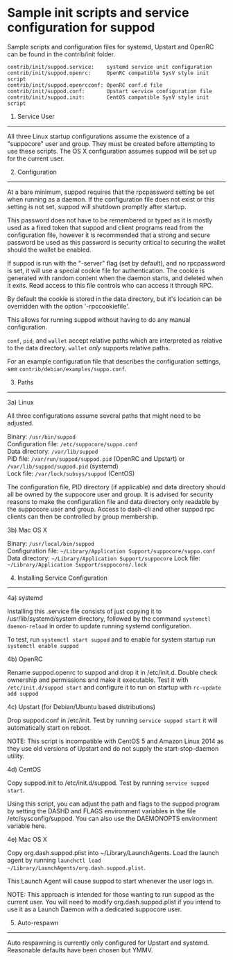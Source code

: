 Sample init scripts and service configuration for suppod
==========================================================

Sample scripts and configuration files for systemd, Upstart and OpenRC
can be found in the contrib/init folder.

    contrib/init/suppod.service:    systemd service unit configuration
    contrib/init/suppod.openrc:     OpenRC compatible SysV style init script
    contrib/init/suppod.openrcconf: OpenRC conf.d file
    contrib/init/suppod.conf:       Upstart service configuration file
    contrib/init/suppod.init:       CentOS compatible SysV style init script

1. Service User
---------------------------------

All three Linux startup configurations assume the existence of a "suppocore" user
and group.  They must be created before attempting to use these scripts.
The OS X configuration assumes suppod will be set up for the current user.

2. Configuration
---------------------------------

At a bare minimum, suppod requires that the rpcpassword setting be set
when running as a daemon.  If the configuration file does not exist or this
setting is not set, suppod will shutdown promptly after startup.

This password does not have to be remembered or typed as it is mostly used
as a fixed token that suppod and client programs read from the configuration
file, however it is recommended that a strong and secure password be used
as this password is security critical to securing the wallet should the
wallet be enabled.

If suppod is run with the "-server" flag (set by default), and no rpcpassword is set,
it will use a special cookie file for authentication. The cookie is generated with random
content when the daemon starts, and deleted when it exits. Read access to this file
controls who can access it through RPC.

By default the cookie is stored in the data directory, but it's location can be overridden
with the option '-rpccookiefile'.

This allows for running suppod without having to do any manual configuration.

`conf`, `pid`, and `wallet` accept relative paths which are interpreted as
relative to the data directory. `wallet` *only* supports relative paths.

For an example configuration file that describes the configuration settings,
see `contrib/debian/examples/suppo.conf`.

3. Paths
---------------------------------

3a) Linux

All three configurations assume several paths that might need to be adjusted.

Binary:              `/usr/bin/suppod`  
Configuration file:  `/etc/suppocore/suppo.conf`  
Data directory:      `/var/lib/suppod`  
PID file:            `/var/run/suppod/suppod.pid` (OpenRC and Upstart) or `/var/lib/suppod/suppod.pid` (systemd)  
Lock file:           `/var/lock/subsys/suppod` (CentOS)  

The configuration file, PID directory (if applicable) and data directory
should all be owned by the suppocore user and group.  It is advised for security
reasons to make the configuration file and data directory only readable by the
suppocore user and group.  Access to dash-cli and other suppod rpc clients
can then be controlled by group membership.

3b) Mac OS X

Binary:              `/usr/local/bin/suppod`  
Configuration file:  `~/Library/Application Support/suppocore/suppo.conf`  
Data directory:      `~/Library/Application Support/suppocore`
Lock file:           `~/Library/Application Support/suppocore/.lock`

4. Installing Service Configuration
-----------------------------------

4a) systemd

Installing this .service file consists of just copying it to
/usr/lib/systemd/system directory, followed by the command
`systemctl daemon-reload` in order to update running systemd configuration.

To test, run `systemctl start suppod` and to enable for system startup run
`systemctl enable suppod`

4b) OpenRC

Rename suppod.openrc to suppod and drop it in /etc/init.d.  Double
check ownership and permissions and make it executable.  Test it with
`/etc/init.d/suppod start` and configure it to run on startup with
`rc-update add suppod`

4c) Upstart (for Debian/Ubuntu based distributions)

Drop suppod.conf in /etc/init.  Test by running `service suppod start`
it will automatically start on reboot.

NOTE: This script is incompatible with CentOS 5 and Amazon Linux 2014 as they
use old versions of Upstart and do not supply the start-stop-daemon utility.

4d) CentOS

Copy suppod.init to /etc/init.d/suppod. Test by running `service suppod start`.

Using this script, you can adjust the path and flags to the suppod program by
setting the DASHD and FLAGS environment variables in the file
/etc/sysconfig/suppod. You can also use the DAEMONOPTS environment variable here.

4e) Mac OS X

Copy org.dash.suppod.plist into ~/Library/LaunchAgents. Load the launch agent by
running `launchctl load ~/Library/LaunchAgents/org.dash.suppod.plist`.

This Launch Agent will cause suppod to start whenever the user logs in.

NOTE: This approach is intended for those wanting to run suppod as the current user.
You will need to modify org.dash.suppod.plist if you intend to use it as a
Launch Daemon with a dedicated suppocore user.

5. Auto-respawn
-----------------------------------

Auto respawning is currently only configured for Upstart and systemd.
Reasonable defaults have been chosen but YMMV.
